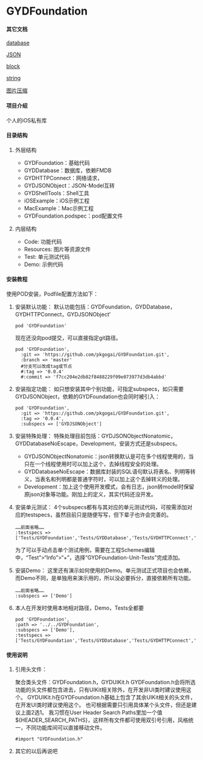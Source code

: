 # GYDFoundation

#### 其它文档

[database](Help/database/database.md)

[JSON](Help/JSON/JSON.md)

[block](Help/Block/block.md)

[string](Help/string/string.md)

[图片压缩](Help/tinify/tinify.md)

#### 项目介绍
个人的iOS私有库

#### 目录结构

1. 外层结构
	- GYDFoundation：基础代码
	- GYDDatabase：数据库，依赖FMDB
	- GYDHTTPConnect：网络请求，
	- GYDJSONObject：JSON-Model互转
	- GYDShellTools：Shell工具
	- iOSExample：iOS示例工程
	- MacExample：Mac示例工程
	- GYDFoundation.podspec：pod配置文件

2. 内层结构
	- Code: 功能代码
	- Resources: 图片等资源文件
	- Test: 单元测试代码
	- Demo: 示例代码

#### 安装教程
使用POD安装，Podfile配置方法如下：

1. 安装默认功能：
	默认功能包括：GYDFoundation，GYDDatabase，GYDHTTPConnect，GYDJSONObject'
	
	```
	pod 'GYDFoundation'
	```
	
	现在还没向pod提交，可以直接指定git路径。
	
	```
	pod 'GYDFoundation',
	  :git => 'https://github.com/pkgogai/GYDFoundation.git',
	  :branch => 'master'
	  #分支可以改成tag或节点
	  #:tag => '0.0.4'
	  #:commit => 'f7cc204e2db82f8488229f09e073977d3db4abbd'
	```

2. 安装指定功能：
	如只想安装其中个别功能，可指定subspecs，如只需要GYDJSONObject，依赖的GYDFoundation也会同时被引入：
	
	```
	pod 'GYDFoundation',
	  :git => 'https://github.com/pkgogai/GYDFoundation.git',
	  :tag => '0.0.4',
	  :subspecs => ['GYDJSONObject']
	```
	
3. 安装特殊处理：
	特殊处理目前包括：GYDJSONObjectNonatomic，GYDDatabaseNoEscape，Development，安装方式还是subspecs。
	
	- GYDJSONObjectNonatomic：json转换默认是可在多个线程使用的，当只在一个线程使用时可以加上这个，去掉线程安全的处理。
	- GYDDatabaseNoEscape：数据库封装的SQL语句默认将表名、列明等转义，当表名和列明都是普通字符时，可以加上这个去掉转义的处理。
	- Development：加上这个使用开发模式，会有日志，json转model时保留原json对象等功能。刚加上的定义，其实代码还没开发。

4. 安装单元测试：
	4个subspecs都有与其对应的单元测试代码，可按需添加对应的testspecs，虽然目前只是随便写写，但下辈子也许会完善的。
	
	```
	……前面省略……
	:testspecs => ['Tests/GYDFoundation','Tests/GYDDatabase','Tests/GYDHTTPConnect','Tests/GYDJSONObject']
	```
	
	为了可以手动点击单个测试用例，需要在工程Schemes编辑中，“Test”>“Info”>“+”，选择“GYDFoundation-Unit-Tests”完成添加。
	
4. 安装Demo：
	这里还有演示如何使用的Demo。单元测试正式项目也会依赖，而Demo不同，是单独用来演示用的，所以没必要拆分，直接依赖所有功能。
	
	```
	……前面省略……
	:subspecs => ['Demo']
	```

5. 本人在开发时使用本地相对路径，Demo，Tests全都要

	```
	pod 'GYDFoundation', 
    :path => '../../GYDFoundation',
    :subspecs => ['Demo'],
    :testspecs => ['Tests/GYDFoundation','Tests/GYDDatabase','Tests/GYDHTTPConnect','Tests/GYDJSONObject',]
	```

#### 使用说明

1. 引用头文件：

	聚合类头文件：GYDFoundation.h，GYDUIKit.h
	GYDFoundation.h会将所选功能的头文件都包含进去，只有UIKit相关除外，在开发非UI类时建议使用这个。
	GYDUIKit.h在GYDFoundation.h基础上包含了其余UIKit相关的头文件，在开发UI类时建议使用这个。
	也可根据需要只引用具体某个头文件，但还是建议上面2选1。
	我习惯在User Header Search Paths里加一个值${HEADER_SEARCH_PATHS}，这样所有文件都可使用双引号引用，风格统一，不同功能库间可以直接移动文件。
	
	```
	#import "GYDFoundation.h"
	```
	
2. 其它的以后再说吧

